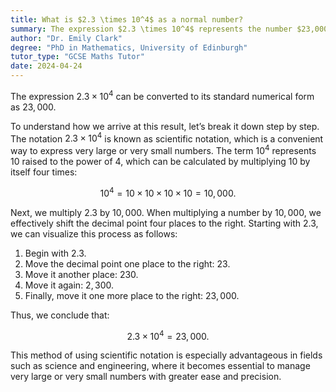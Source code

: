 ```yaml
---
title: What is $2.3 \times 10^4$ as a normal number?
summary: The expression $2.3 \times 10^4$ represents the number $23,000$ in standard numerical form.
author: "Dr. Emily Clark"
degree: "PhD in Mathematics, University of Edinburgh"
tutor_type: "GCSE Maths Tutor"
date: 2024-04-24
---
```


The expression $2.3 \times 10^4$ can be converted to its standard numerical form as $23,000$.

To understand how we arrive at this result, let’s break it down step by step. The notation $2.3 \times 10^4$ is known as scientific notation, which is a convenient way to express very large or very small numbers. The term $10^4$ represents $10$ raised to the power of $4$, which can be calculated by multiplying $10$ by itself four times:

$$
10^4 = 10 \times 10 \times 10 \times 10 = 10,000.
$$

Next, we multiply $2.3$ by $10,000$. When multiplying a number by $10,000$, we effectively shift the decimal point four places to the right. Starting with $2.3$, we can visualize this process as follows:

1. Begin with $2.3$.
2. Move the decimal point one place to the right: $23$.
3. Move it another place: $230$.
4. Move it again: $2,300$.
5. Finally, move it one more place to the right: $23,000$.

Thus, we conclude that:

$$
2.3 \times 10^4 = 23,000.
$$

This method of using scientific notation is especially advantageous in fields such as science and engineering, where it becomes essential to manage very large or very small numbers with greater ease and precision.
    